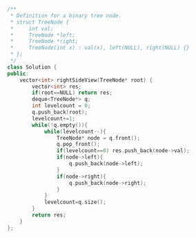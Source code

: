 <!--
 * @Author: your name
 * @Date: 2020-12-08 21:00:17
 * @LastEditTime: 2020-12-08 21:00:32
 * @LastEditors: Please set LastEditors
 * @Description: In User Settings Edit
 * @FilePath: /projects/leetcode/199. 二叉树的右视图.md
-->
```c++
/**
 * Definition for a binary tree node.
 * struct TreeNode {
 *     int val;
 *     TreeNode *left;
 *     TreeNode *right;
 *     TreeNode(int x) : val(x), left(NULL), right(NULL) {}
 * };
 */
class Solution {
public:
    vector<int> rightSideView(TreeNode* root) {
        vector<int> res;
        if(root==NULL) return res;
        deque<TreeNode*> q;
        int levelcount = 0;
        q.push_back(root);
        levelcount+=1;
        while(!q.empty()){
            while(levelcount--){
                TreeNode* node = q.front();
                q.pop_front();
                if(levelcount==0) res.push_back(node->val);
                if(node->left){
                    q.push_back(node->left);
                }
                if(node->right){
                    q.push_back(node->right);
                }
            }
            levelcount=q.size();
        }
        return res;
    }
};
```